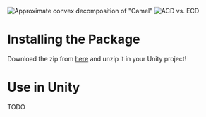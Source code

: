 ![Approximate convex decomposition of "Camel"](https://github.com/kmammou/v-hacd/raw/master/doc/acd.png)
![ACD vs. ECD](https://raw.githubusercontent.com/kmammou/v-hacd/master/doc/ecdvsacd.png)

# Installing the Package

Download the zip from [here](https://github.com/jasonmeisel/v-hacd-unity/releases) and unzip it in your Unity project!

# Use in Unity

TODO
